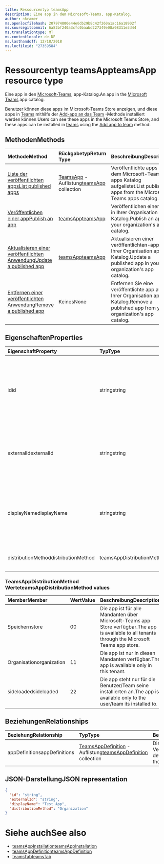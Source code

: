 ```yaml
---
title: Ressourcentyp teamsApp
description: Eine app in den Microsoft-Teams, app-Katalog.
author: nkramer
ms.openlocfilehash: 207974800e44e0db29b8c42f260a1ac16a18902f
ms.sourcegitcommit: 6a82bf240a3cfc0baabd227349e08a08311e3d44
ms.translationtype: MT
ms.contentlocale: de-DE
ms.lasthandoff: 12/18/2018
ms.locfileid: "27359584"
---
```

# <a name="teamsapp-resource-type"></a><span data-ttu-id="41e93-103">Ressourcentyp teamsApp</span><span class="sxs-lookup"><span data-stu-id="41e93-103">teamsApp resource type</span></span>



<span data-ttu-id="41e93-104">Eine app in den [Microsoft-Teams,](teams-api-overview.md) app-Katalog.</span><span class="sxs-lookup"><span data-stu-id="41e93-104">An app in the [Microsoft Teams](teams-api-overview.md) app catalog.</span></span>

<span data-ttu-id="41e93-105">Benutzer können diese apps im Microsoft-Teams Store anzeigen, und diese apps in [Teams](team.md) mithilfe der [Add-app an das Team](../api/teamsappinstallation-add.md) -Methode installiert werden können.</span><span class="sxs-lookup"><span data-stu-id="41e93-105">Users can see these apps in the Microsoft Teams Store, and these apps can be installed in [teams](team.md) using the [Add app to team](../api/teamsappinstallation-add.md) method.</span></span>

## <a name="methods"></a><span data-ttu-id="41e93-106">Methoden</span><span class="sxs-lookup"><span data-stu-id="41e93-106">Methods</span></span>

| <span data-ttu-id="41e93-107">Methode</span><span class="sxs-lookup"><span data-stu-id="41e93-107">Method</span></span>       | <span data-ttu-id="41e93-108">Rückgabetyp</span><span class="sxs-lookup"><span data-stu-id="41e93-108">Return Type</span></span>  |<span data-ttu-id="41e93-109">Beschreibung</span><span class="sxs-lookup"><span data-stu-id="41e93-109">Description</span></span>|
|:---------------|:--------|:----------|
|[<span data-ttu-id="41e93-110">Liste der veröffentlichten apps</span><span class="sxs-lookup"><span data-stu-id="41e93-110">List published apps</span></span>](../api/teamsapp-list.md) | <span data-ttu-id="41e93-111">[TeamsApp](teamsapp.md) -Auflistung</span><span class="sxs-lookup"><span data-stu-id="41e93-111">[teamsApp](teamsapp.md) collection</span></span> | <span data-ttu-id="41e93-112">Veröffentlichte apps aus dem Microsoft-Teams, apps Katalog aufgelistet.</span><span class="sxs-lookup"><span data-stu-id="41e93-112">List published apps from the Microsoft Teams apps catalog.</span></span>|
|[<span data-ttu-id="41e93-113">Veröffentlichen einer app</span><span class="sxs-lookup"><span data-stu-id="41e93-113">Publish an app</span></span>](../api/teamsapp-publish.md) | [<span data-ttu-id="41e93-114">teamsApp</span><span class="sxs-lookup"><span data-stu-id="41e93-114">teamsApp</span></span>](teamsapp.md) | <span data-ttu-id="41e93-115">Veröffentlichen einer app in Ihrer Organisation app-Katalog.</span><span class="sxs-lookup"><span data-stu-id="41e93-115">Publish an app to your organization's app catalog.</span></span>|
|[<span data-ttu-id="41e93-116">Aktualisieren einer veröffentlichten Anwendung</span><span class="sxs-lookup"><span data-stu-id="41e93-116">Update a published app</span></span>](../api/teamsapp-update.md) | [<span data-ttu-id="41e93-117">teamsApp</span><span class="sxs-lookup"><span data-stu-id="41e93-117">teamsApp</span></span>](teamsapp.md) | <span data-ttu-id="41e93-118">Aktualisieren einer veröffentlichten-app in Ihrer Organisation app-Katalog.</span><span class="sxs-lookup"><span data-stu-id="41e93-118">Update a published app in your organization's app catalog.</span></span>|
|[<span data-ttu-id="41e93-119">Entfernen einer veröffentlichten Anwendung</span><span class="sxs-lookup"><span data-stu-id="41e93-119">Remove a published app</span></span>](../api/teamsapp-delete.md) | <span data-ttu-id="41e93-120">Keines</span><span class="sxs-lookup"><span data-stu-id="41e93-120">None</span></span> | <span data-ttu-id="41e93-121">Entfernen Sie eine veröffentlichte app aus Ihrer Organisation app-Katalog.</span><span class="sxs-lookup"><span data-stu-id="41e93-121">Remove a published app from your organization's app catalog.</span></span>|

## <a name="properties"></a><span data-ttu-id="41e93-122">Eigenschaften</span><span class="sxs-lookup"><span data-stu-id="41e93-122">Properties</span></span>

| <span data-ttu-id="41e93-123">Eigenschaft</span><span class="sxs-lookup"><span data-stu-id="41e93-123">Property</span></span>            | <span data-ttu-id="41e93-124">Typ</span><span class="sxs-lookup"><span data-stu-id="41e93-124">Type</span></span>     | <span data-ttu-id="41e93-125">Beschreibung</span><span class="sxs-lookup"><span data-stu-id="41e93-125">Description</span></span> |
|:------------------- |:-------- |:----------- |
| <span data-ttu-id="41e93-126">id</span><span class="sxs-lookup"><span data-stu-id="41e93-126">id</span></span>                  | <span data-ttu-id="41e93-127">string</span><span class="sxs-lookup"><span data-stu-id="41e93-127">string</span></span>   | <span data-ttu-id="41e93-128">Der app Katalog generierte app-ID (andere Entwickler bereitgestellter ID in der [Microsoft-Teams, Zip-app-Paket](https://docs.microsoft.com/en-us/microsoftteams/platform/concepts/apps/apps-package).</span><span class="sxs-lookup"><span data-stu-id="41e93-128">The catalog app's generated app ID (different from the developer-provided ID in the [Microsoft Teams zip app package](https://docs.microsoft.com/en-us/microsoftteams/platform/concepts/apps/apps-package).</span></span> |
| <span data-ttu-id="41e93-129">externalId</span><span class="sxs-lookup"><span data-stu-id="41e93-129">externalId</span></span>          | <span data-ttu-id="41e93-130">string</span><span class="sxs-lookup"><span data-stu-id="41e93-130">string</span></span>   | <span data-ttu-id="41e93-131">Die ID des Katalogs von der app-Entwickler in der [Microsoft-Teams, zip-app-Paket](https://docs.microsoft.com/en-us/microsoftteams/platform/concepts/apps/apps-package)bereitgestellt.</span><span class="sxs-lookup"><span data-stu-id="41e93-131">The ID of the catalog provided by the app developer in the [Microsoft Teams zip app package](https://docs.microsoft.com/en-us/microsoftteams/platform/concepts/apps/apps-package).</span></span> |
| <span data-ttu-id="41e93-132">displayName</span><span class="sxs-lookup"><span data-stu-id="41e93-132">displayName</span></span>                | <span data-ttu-id="41e93-133">string</span><span class="sxs-lookup"><span data-stu-id="41e93-133">string</span></span>   | <span data-ttu-id="41e93-134">Der Name der Katalog app von der app-Entwickler in der [Microsoft-Teams, zip-app-Paket](https://docs.microsoft.com/en-us/microsoftteams/platform/concepts/apps/apps-package)bereitgestellt.</span><span class="sxs-lookup"><span data-stu-id="41e93-134">The name of the catalog app provided by the app developer in the [Microsoft Teams zip app package](https://docs.microsoft.com/en-us/microsoftteams/platform/concepts/apps/apps-package).</span></span> |
| <span data-ttu-id="41e93-135">distributionMethod</span><span class="sxs-lookup"><span data-stu-id="41e93-135">distributionMethod</span></span>  | <span data-ttu-id="41e93-136">teamsAppDistributionMethod</span><span class="sxs-lookup"><span data-stu-id="41e93-136">teamsAppDistributionMethod</span></span>     | <span data-ttu-id="41e93-137">Die Methode der Verteilung für die app.</span><span class="sxs-lookup"><span data-stu-id="41e93-137">The method of distribution for the app.</span></span> |

### <a name="teamsappdistributionmethod-values"></a><span data-ttu-id="41e93-138">TeamsAppDistributionMethod Werte</span><span class="sxs-lookup"><span data-stu-id="41e93-138">teamsAppDistributionMethod values</span></span>

|<span data-ttu-id="41e93-139">Member</span><span class="sxs-lookup"><span data-stu-id="41e93-139">Member</span></span>|<span data-ttu-id="41e93-140">Wert</span><span class="sxs-lookup"><span data-stu-id="41e93-140">Value</span></span>|<span data-ttu-id="41e93-141">Beschreibung</span><span class="sxs-lookup"><span data-stu-id="41e93-141">Description</span></span>|
|:---|:---|:---|
|<span data-ttu-id="41e93-142">Speichern</span><span class="sxs-lookup"><span data-stu-id="41e93-142">store</span></span>|<span data-ttu-id="41e93-143">0</span><span class="sxs-lookup"><span data-stu-id="41e93-143">0</span></span>| <span data-ttu-id="41e93-144">Die app ist für alle Mandanten über Microsoft-Teams app Store verfügbar.</span><span class="sxs-lookup"><span data-stu-id="41e93-144">The app is available to all tenants through the Microsoft Teams app store.</span></span>|
|<span data-ttu-id="41e93-145">Organisation</span><span class="sxs-lookup"><span data-stu-id="41e93-145">organization</span></span>|<span data-ttu-id="41e93-146">1</span><span class="sxs-lookup"><span data-stu-id="41e93-146">1</span></span>|<span data-ttu-id="41e93-147">Die app ist nur in diesen Mandanten verfügbar.</span><span class="sxs-lookup"><span data-stu-id="41e93-147">The app is available only in this tenant.</span></span>|
|<span data-ttu-id="41e93-148">sideloaded</span><span class="sxs-lookup"><span data-stu-id="41e93-148">sideloaded</span></span>|<span data-ttu-id="41e93-149">2</span><span class="sxs-lookup"><span data-stu-id="41e93-149">2</span></span>|<span data-ttu-id="41e93-150">Die app steht nur für die Benutzer/Team seine installierten an.</span><span class="sxs-lookup"><span data-stu-id="41e93-150">The app is available only to the user/team its installed to.</span></span>|

## <a name="relationships"></a><span data-ttu-id="41e93-151">Beziehungen</span><span class="sxs-lookup"><span data-stu-id="41e93-151">Relationships</span></span>

| <span data-ttu-id="41e93-152">Beziehung</span><span class="sxs-lookup"><span data-stu-id="41e93-152">Relationship</span></span> | <span data-ttu-id="41e93-153">Typ</span><span class="sxs-lookup"><span data-stu-id="41e93-153">Type</span></span>   | <span data-ttu-id="41e93-154">Beschreibung</span><span class="sxs-lookup"><span data-stu-id="41e93-154">Description</span></span> |
|:---------------|:--------|:----------|
|<span data-ttu-id="41e93-155">appDefinitions</span><span class="sxs-lookup"><span data-stu-id="41e93-155">appDefinitions</span></span>|<span data-ttu-id="41e93-156">[TeamsAppDefinition](teamsappdefinition.md) -Auflistung</span><span class="sxs-lookup"><span data-stu-id="41e93-156">[teamsAppDefinition](teamsappdefinition.md) collection</span></span>| <span data-ttu-id="41e93-157">Die Details für jede Version der app.</span><span class="sxs-lookup"><span data-stu-id="41e93-157">The details for each version of the app.</span></span> |

## <a name="json-representation"></a><span data-ttu-id="41e93-158">JSON-Darstellung</span><span class="sxs-lookup"><span data-stu-id="41e93-158">JSON representation</span></span>

<!-- {
  "blockType": "resource",
  "@odata.type": "microsoft.graph.teamsApp",
  "baseType": "microsoft.graph.entity"
}-->

```json
{
  "id": "string",
  "externalId": "string",
  "displayName": "Test App",
  "distributionMethod": "Organization"
}
```

# <a name="see-also"></a><span data-ttu-id="41e93-159">Siehe auch</span><span class="sxs-lookup"><span data-stu-id="41e93-159">See also</span></span>

- [<span data-ttu-id="41e93-160">teamsAppInstallation</span><span class="sxs-lookup"><span data-stu-id="41e93-160">teamsAppInstallation</span></span>](teamsappinstallation.md)
- [<span data-ttu-id="41e93-161">teamsAppDefinition</span><span class="sxs-lookup"><span data-stu-id="41e93-161">teamsAppDefinition</span></span>](teamsappdefinition.md)
- [<span data-ttu-id="41e93-162">teamsTab</span><span class="sxs-lookup"><span data-stu-id="41e93-162">teamsTab</span></span>](../resources/teamstab.md)

<!-- uuid: 8fcb5dbc-d5aa-4681-8e31-b001d5168d79
2015-10-25 14:57:30 UTC -->
<!-- {
  "type": "#page.annotation",
  "description": "teamsApp resource",
  "keywords": "",
  "section": "documentation",
  "tocPath": ""
}-->

